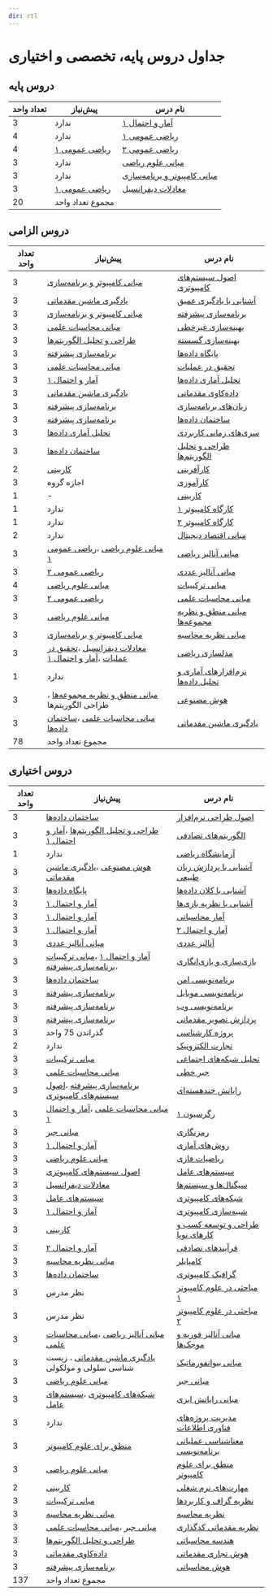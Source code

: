 ```yaml
---
dir: rtl
---
```


# جداول دروس پایه، تخصصی و اختیاری


## دروس پایه

| تعداد واحد | پیش‌نیاز | نام درس |
| ---------- | -------- | ------- |
|3|ندارد|[آمار و احتمال ۱](docs/base/Probability-and-Statistics-I.md) | 
|4|ندارد|[ریاضی عمومی ۱](docs/base/Calculus-I.md) | 
|4|[ریاضی عمومی ۱](docs/base/Calculus-I.md)|[ریاضی عمومی ۲](docs/base/Calculus-II.md) | 
|3|ندارد|[مبانی علوم ریاضی](docs/base/Foundation-of-Mathematics.md) | 
|3|ندارد|[مبانی کامپیوتر و برنامه‌سازی](docs/base/Fundamentals-of-Computer-Programming.md) | 
|3|[ریاضی عمومی ۱](docs/base/Calculus-I.md)|[معادلات دیفرانسیل](docs/base/Differential-Equations.md) | 
 |20|مجموع تعداد واحد|

## دروس الزامی

| تعداد واحد | پیش‌نیاز | نام درس |
| ---------- | -------- | ------- |
|3|[مبانی کامپیوتر و برنامه‌سازی](docs/base/Fundamentals-of-Computer-Programming.md)|[اصول سیستم‌های کامپیوتری](docs/mandatory/Principles-of-Computer-Systems.md) | 
|3|[یادگیری ماشین مقدماتی](docs/mandatory/Elementary-Machine-Learning.md)|[آشنایی با یادگیری عمیق](docs/mandatory/Introduction-to-Deep-Learning.md) | 
|3|[مبانی کامپیوتر و برنامه‌سازی](docs/base/Fundamentals-of-Computer-Programming.md)|[برنامه‌سازی پیشرفته](docs/mandatory/Advanced-Programming.md) | 
|3|[مبانی محاسبات علمی](docs/mandatory/Elementary-Scientific-Computing.md)|[بهینه‌سازی غیرخطی](docs/mandatory/Nonlinear-Optimization.md) | 
|3|[طراحی و تحلیل الگوریتم‌ها](docs/mandatory/Design-and-Analysis-of-Algorithms.md)|[بهینه‌سازی گسسته](docs/mandatory/Discrete-Optimization.md) | 
|3|[برنامه‌سازی پیشرفته](docs/mandatory/Advanced-Programming.md)|[پایگاه داده‌ها](docs/mandatory/Databases.md) | 
|3|[مبانی محاسبات علمی](docs/mandatory/Elementary-Scientific-Computing.md)|[تحقیق در عملیات](docs/mandatory/Operations-research.md) | 
|3|[آمار و احتمال ۱](docs/base/Probability-and-Statistics-I.md)|[تحلیل آماری داده‌ها](docs/mandatory/Statistical-Data-Analysis.md) | 
|3|[یادگیری ماشین مقدماتی](docs/mandatory/Elementary-Machine-Learning.md)|[داده‌کاوی مقدماتی](docs/mandatory/Elementary-Data-Mining.md) | 
|3|[برنامه‌سازی پیشرفته](docs/mandatory/Advanced-Programming.md)|[زبان‌های برنامه‌سازی](docs/mandatory/Programming-Languages.md) | 
|3|[برنامه‌سازی پیشرفته](docs/mandatory/Advanced-Programming.md)|[ساختمان داده‌ها](docs/mandatory/Data-Structures.md) | 
|3|[تحلیل آماری داده‌ها](docs/mandatory/Statistical-Data-Analysis.md)|[سری‌های زمانی کاربردی](docs/mandatory/Applied-Time-Series.md) | 
|3|[ساختمان داده‌ها](docs/mandatory/Data-Structures.md)|[طراحی و تحلیل الگوریتم‌ها](docs/mandatory/Design-and-Analysis-of-Algorithms.md) | 
|2|[کاربینی](docs/mandatory/Workplace-Exposure.md)|[کارآفرینی](docs/mandatory/Entrepreneurship.md) | 
|3|اجازه گروه|[کارآموزی](docs/mandatory/Apprenticeship.md) | 
|1|-|[کاربینی](docs/mandatory/Workplace-Exposure.md) | 
|1|ندارد|[کارگاه کامپیوتر ۱](docs/mandatory/Computer-Workshop-I.md) | 
|1|ندارد|[کارگاه کامپیوتر ۲](docs/mandatory/Computer-Workshop-II.md) | 
|2|ندارد|[مبانی اقتصاد دیجیتال](docs/mandatory/Basics-of-Digital-Economics.md) | 
|3|[مبانی علوم ریاضی](docs/base/Foundation-of-Mathematics.md) ،[ریاضی عمومی ۱](docs/base/Calculus-I.md)|[مبانی آنالیز ریاضی](docs/mandatory/Foundation-of-Mathematical-Analysis.md) | 
|3|[ریاضی عمومی ۲](docs/base/Calculus-II.md)|[مبانی آنالیز عددی](docs/mandatory/Foundation-of-Numerical-Analysis.md) | 
|4|[مبانی علوم ریاضی](docs/base/Foundation-of-Mathematics.md)|[مبانی ترکیبیات](docs/mandatory/Foundation-of-Combinatorics.md) | 
|3|[ریاضی عمومی ۲](docs/base/Calculus-II.md)|[مبانی محاسبات علمی](docs/mandatory/Elementary-Scientific-Computing.md) | 
|3|[مبانی علوم ریاضی](docs/base/Foundation-of-Mathematics.md)|[مبانی منطق و نظریه مجموعه‌ها](docs/mandatory/Fundamentals-of-Logic.md) | 
|3|[مبانی کامپیوتر و برنامه‌سازی](docs/base/Fundamentals-of-Computer-Programming.md)|[مبانی نظریه محاسبه](docs/mandatory/Introduction-to-the-theory-of-Computation.md) | 
|3|[معادلات دیفرانسیل](docs/base/Differential-Equations.md) ،[تحقیق در عملیات](docs/mandatory/Operations-research.md) ،[آمار و احتمال ۱](docs/base/Probability-and-Statistics-I.md)|[مدلسازی ریاضی](docs/mandatory/Mathematical-Modeling.md) | 
|1|ندارد|[نرم‌افزارهای آماری و تحلیل داده‌ها](docs/mandatory/Statistical-Software-and-data-analysis.md) | 
|3|[مبانی منطق و نظریه مجموعه‌ها](docs/mandatory/Fundamentals-of-Logic.md) ، طراحی الگوریتم‌ها|[هوش مصنوعی](docs/mandatory/Artificial-Intelligence.md) | 
|3|[مبانی محاسبات علمی](docs/mandatory/Elementary-Scientific-Computing.md) ،[ساختمان داده‌ها](docs/mandatory/Data-Structures.md)|[یادگیری ماشین مقدماتی](docs/mandatory/Elementary-Machine-Learning.md) | 
 |78|مجموع تعداد واحد|

## دروس اختیاری

| تعداد واحد | پیش‌نیاز | نام درس |
| ---------- | -------- | ------- |
|3|[ساختمان داده‌ها](docs/mandatory/Data-Structures.md)|[اصول طراحی نرم‌افزار](docs/elective/Principles-of-SoftwareDesign.md) | 
|3|[طراحی و تحلیل الگوریتم‌ها](docs/mandatory/Design-and-Analysis-of-Algorithms.md) ،[آمار و احتمال ۱](docs/base/Probability-and-Statistics-I.md)|[الگوریتم‌های تصادفی](docs/elective/Randomized-Algorithms.md) | 
|1|ندارد|[آزمایشگاه ریاضی](docs/elective/Mathematics-Lab.md) | 
|3|[هوش مصنوعی](docs/mandatory/Artificial-Intelligence.md) ،[یادگیری ماشین مقدماتی](docs/mandatory/Elementary-Machine-Learning.md)|[آشنایی با پردازش زبان طبیعی](docs/elective/Introdution-to-Natural-Language-Processing.md) | 
|3|[پایگاه داده‌ها](docs/mandatory/Databases.md)|[آشنایی با کلان داده‌ها](docs/elective/Introduction-to-Big-Data.md) | 
|3|[آمار و احتمال ۱](docs/base/Probability-and-Statistics-I.md)|[آشنایی با نظریه بازی‌ها](docs/elective/Introduction-to-Game-Theory.md) | 
|3|[آمار و احتمال ۱](docs/base/Probability-and-Statistics-I.md)|[آمار محاسباتی](docs/elective/Computational-Statistics.md) | 
|3|[آمار و احتمال ۱](docs/base/Probability-and-Statistics-I.md)|[آمار و احتمال ۲](docs/elective/Probability-and-Statistics-II.md) | 
|3|[مبانی آنالیز عددی](docs/mandatory/Foundation-of-Numerical-Analysis.md)|[آنالیز عددی](docs/elective/Numerical-Analysis.md) | 
|3|[آمار و احتمال ۱](docs/base/Probability-and-Statistics-I.md) ،[مبانی ترکیبیات](docs/mandatory/Foundation-of-Combinatorics.md) ،[برنامه‌سازی پیشرفته](docs/mandatory/Advanced-Programming.md)|[بازی‌سازی و بازی‌انگاری](docs/elective/Gamification-and-Game-Design.md) | 
|3|[ساختمان داده‌ها](docs/mandatory/Data-Structures.md)|[برنامه‌نویسی امن](docs/elective/Secure-Programming.md) | 
|3|[برنامه‌سازی پیشرفته](docs/mandatory/Advanced-Programming.md)|[برنامه‌نویسی موبایل](docs/elective/Mobile-Programming.md) | 
|3|[برنامه‌سازی پیشرفته](docs/mandatory/Advanced-Programming.md)|[برنامه‌نویسی وب](docs/elective/Web-Programming.md) | 
|3|[برنامه‌سازی پیشرفته](docs/mandatory/Advanced-Programming.md)|[پردازش تصویر مقدماتی](docs/elective/Elementary-Image-Processing.md) | 
|3|گذراندن 75 واحد|[پروژه کارشناسی](docs/elective/Project.md) | 
|2|ندارد|[تجارت الکترونیک](docs/elective/Electronic-Commerce.md) | 
|3|[مبانی ترکیبیات](docs/mandatory/Foundation-of-Combinatorics.md)|[تحلیل شبکه‌های اجتماعی](docs/elective/Social-Networks-Analysis.md) | 
|3|[مبانی محاسبات علمی](docs/mandatory/Elementary-Scientific-Computing.md)|[جبر خطی](docs/elective/Linear-Algebra.md) | 
|3|[برنامه‌سازی پیشرفته](docs/mandatory/Advanced-Programming.md) ،[اصول سیستم‌های کامپیوتری](docs/mandatory/Principles-of-Computer-Systems.md)|[رایانش چند‌هسته‌ای](docs/elective/Multicore-Computing.md) | 
|3|[مبانی محاسبات علمی](docs/mandatory/Elementary-Scientific-Computing.md) ،[آمار و احتمال ۱](docs/base/Probability-and-Statistics-I.md)|[رگرسیون ۱](docs/elective/Regression-I.md) | 
|3|[مبانی جبر](docs/elective/Foundation-of-Algebra.md)|[رمزنگاری](docs/elective/Cryptography.md) | 
|3|[آمار و احتمال ۱](docs/base/Probability-and-Statistics-I.md)|[روش‌های آماری](docs/elective/Statistical-Methods.md) | 
|3|[مبانی علوم ریاضی](docs/base/Foundation-of-Mathematics.md)|[ریاضیات فازی](docs/elective/Fuzzy-Mathematics.md) | 
|3|[اصول سیستم‌های کامپیوتری](docs/mandatory/Principles-of-Computer-Systems.md)|[سیستم‌های عامل](docs/elective/Principles-of-Operating-Systems.md) | 
|3|[معادلات دیفرانسیل](docs/base/Differential-Equations.md)|[سیگنال‌ها و سیستم‌ها](docs/elective/Signals-and-Systems.md) | 
|3|[سیستم‌های عامل](docs/elective/Principles-of-Operating-Systems.md)|[شبکه‌های کامپیوتری](docs/elective/Computer-Networks.md) | 
|3|[آمار و احتمال ۱](docs/base/Probability-and-Statistics-I.md)|[شبیه‌سازی کامپیوتری](docs/elective/Computerized-Simulation.md) | 
|3|[کاربینی](docs/mandatory/Workplace-Exposure.md)|[طراحی و توسعه کسب و کارهای نوپا](docs/elective/Design-and-development-of-start-up-businesses.md) | 
|3|[آمار و احتمال ۲](docs/elective/Probability-and-Statistics-II.md)|[فرآیندهای تصادفی](docs/elective/Stochastic-Processes.md) | 
|3|[مبانی نظریه محاسبه](docs/mandatory/Introduction-to-the-theory-of-Computation.md)|[کامپایلر](docs/elective/Compiler.md) | 
|3|[ساختمان داده‌ها](docs/mandatory/Data-Structures.md)|[گرافیک کامپیوتری](docs/elective/Computer-Graphics.md) | 
|3|نظر مدرس|[مباحثی در علوم کامپیوتر ۱](docs/elective/Topics-in-Computer-Science-I.md) | 
|3|نظر مدرس|[مباحثی در علوم کامپیوتر ۲](docs/elective/Topics-in-Computer-Science-II.md) | 
|3|[مبانی آنالیز ریاضی](docs/mandatory/Foundation-of-Mathematical-Analysis.md) ،[مبانی محاسبات علمی](docs/mandatory/Elementary-Scientific-Computing.md)|[مبانی آنالیز فوریه و موجک‌ها](docs/elective/Introduction-to-Fourier-and-Wavelet-Analysis.md) | 
|3|[یادگیری ماشین مقدماتی](docs/mandatory/Elementary-Machine-Learning.md) ،  زیست شناسی سلولی و مولکولی|[مبانی بیوانفورماتیک](docs/elective/Fundamentals-of-Bioinformatic.md) | 
|3|[مبانی علوم ریاضی](docs/base/Foundation-of-Mathematics.md)|[مبانی جبر](docs/elective/Foundation-of-Algebra.md) | 
|3|[شبکه‌های کامپیوتری](docs/elective/Computer-Networks.md) ،[سیستم‌های عامل](docs/elective/Principles-of-Operating-Systems.md)|[مبانی رایانش ابری](docs/elective/Cloud-Computing-Fundamentals.md) | 
|3|ندارد|[مدیریت پروژه‌های فناوری اطلاعات](docs/elective/Information-Technology-Project-Management.md) | 
|3|[منطق برای علوم کامپیوتر](docs/elective/Logic-for-Computer-Science.md)|[معناشناسی عملیاتی برنامه‌نویسی](docs/elective/Operational-Semantics-of-Programming.md) | 
|3|[مبانی علوم ریاضی](docs/base/Foundation-of-Mathematics.md)|[منطق برای علوم کامپیوتر](docs/elective/Logic-for-Computer-Science.md) | 
|2|[کاربینی](docs/mandatory/Workplace-Exposure.md)|[مهارت‌های نرم شغلی](docs/elective/Job-Soft-Skills.md) | 
|3|[مبانی ترکیبیات](docs/mandatory/Foundation-of-Combinatorics.md)|[نظریه گراف و کاربردها](docs/elective/Graph-Theory-and-Applications.md) | 
|3|[مبانی نظریه محاسبه](docs/mandatory/Introduction-to-the-theory-of-Computation.md)|[نظریه محاسبه](docs/elective/Theory-of-Computation.md) | 
|3|[مبانی جبر](docs/elective/Foundation-of-Algebra.md) ،[مبانی محاسبات علمی](docs/mandatory/Elementary-Scientific-Computing.md)|[نظریه مقدماتی کدگذاری](docs/elective/Elementary-Coding-Theory.md) | 
|3|[طراحی و تحلیل الگوریتم‌ها](docs/mandatory/Design-and-Analysis-of-Algorithms.md)|[هندسه محاسباتی](docs/elective/Computational-Geometry.md) | 
|3|[داده‌کاوی مقدماتی](docs/mandatory/Elementary-Data-Mining.md)|[هوش تجاری مقدماتی](docs/elective/Elementary-Business-intelligence.md) | 
|3|[برنامه‌سازی پیشرفته](docs/mandatory/Advanced-Programming.md)|[هوش محاسباتی](docs/elective/Computational-Intelligence.md) | 
 |137|مجموع تعداد واحد|
